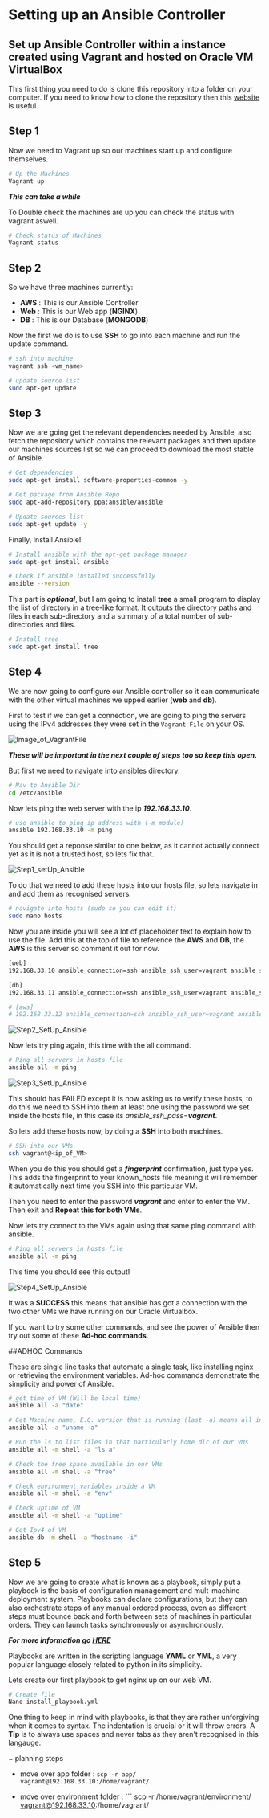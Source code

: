 # Setting up an Ansible Controller

## Set up Ansible Controller within a instance created using Vagrant and hosted on Oracle VM VirtualBox

This first thing you need to do is clone this repository into a folder on your computer. If you need to know how to clone the repository then this [website](https://docs.github.com/en/enterprise/2.13/user/articles/cloning-a-repository) is useful.

## Step 1

Now we need to Vagrant up so our machines start up and configure themselves.

```bash
# Up the Machines
Vagrant up
```

_**This can take a while**_

To Double check the machines are up you can check the status with vagrant aswell.

```bash
# Check status of Machines
Vagrant status
```

## Step 2

So we have three machines currently:

* **AWS** : This is our Ansible Controller
* **Web** : This is our Web app (**NGINX**)
* **DB** : This is our Database (**MONGODB**)

Now the first we do is to use **SSH** to go into each machine and run the update command.

```bash
# ssh into machine
vagrant ssh <vm_name>

# update source list
sudo apt-get update
```

## Step 3

Now we are going get the relevant dependencies needed by Ansible, also fetch the repository which contains the relevant packages and then update our machines sources list so we can proceed to download the most stable of Ansible.

```bash
# Get dependencies
sudo apt-get install software-properties-common -y

# Get package from Ansible Repo
sudo apt-add-repository ppa:ansible/ansible

# Update sources list
sudo apt-get update -y
```

Finally, Install Ansible!

```bash
# Install ansible with the apt-get package manager
sudo apt-get install ansible

# Check if ansible installed successfully
ansible --version
```

This part is _**optional**_, but I am going to install **tree** a small program to display the list of directory in a tree-like format. It outputs the directory paths and files in each sub-directory and a summary of a total number of sub-directories and files.

```bash
# Install tree 
sudo apt-get install tree
```

## Step 4

We are now going to configure our Ansible controller so it can communicate with the other virtual machines we upped earlier (**web** and **db**).

First to test if we can get a connection, we are going to ping the servers using the IPv4 addresses they were set in the `Vagrant File` on your OS.

![Image_of_VagrantFile](Images/Ansible_VagrantFile_IP.PNG)

_**These will be important in the next couple of steps too so keep this open.**_

But first we need to navigate into ansibles directory.

```bash
# Nav to Ansible Dir
cd /etc/ansible
```
Now lets ping the web server with the ip _**192.168.33.10**_. 

```bash
# use ansible to ping ip address with (-m module)
ansible 192.168.33.10 -m ping
```

You should get a reponse similar to one below, as it cannot actually connect yet as it is not a trusted host, so lets fix that..

![Step1_setUp_Ansible](Images/Bash_Ansible_Set_up_1.PNG)

To do that we need to add these hosts into our hosts file, so lets navigate in and add them as recognised servers.

```bash
# navigate into hosts (sudo so you can edit it)
sudo nano hosts
```

Now you are inside you will see a lot of placeholder text to explain how to use the file. Add this at the top of file to reference the **AWS** and **DB**, the **AWS** is this server so comment it out for now.

```bash
[web]
192.168.33.10 ansible_connection=ssh ansible_ssh_user=vagrant ansible_ssh_pass=vagrant

[db]
192.168.33.11 ansible_connection=ssh ansible_ssh_user=vagrant ansible_ssh_pass=vagrant

# [aws]
# 192.168.33.12 ansible_connection=ssh ansible_ssh_user=vagrant ansible_ssh_pass=vagrant

```

![Step2_SetUp_Ansible](Images/Bash_Ansible_Set_up_2.PNG)

Now lets try ping again, this time with the all command.

```bash
# Ping all servers in hosts file
ansible all -m ping
```

![Step3_SetUp_Ansible](Images/Bash_Ansible_Set_up_3.PNG)

This should has FAILED except it is now asking us to verify these hosts, to do this we need to SSH into them at least one using the password we set inside the hosts file, in this case its _ansible_ssh_pass=**vagrant**_.

So lets add these hosts now, by doing a **SSH** into both machines.

```bash
# SSH into our VMs
ssh vagrant@<ip_of_VM>
```

When you do this you should get a _**fingerprint**_ confirmation, just type yes. This adds the fingerprint to your known_hosts file meaning it will remember it automatically next time you SSH into this particular VM.

Then you need to enter the password _**vagrant**_ and enter to enter the VM. Then exit and **Repeat this for both VMs**.

Now lets try connect to the VMs again using that same ping command with ansible.

```bash
# Ping all servers in hosts file
ansible all -m ping
```

This time you should see this output!

![Step4_SetUp_Ansible](Images/Bash_Ansible_Set_up_4.PNG)

It was a **SUCCESS** this means that ansible has got a connection with the two other VMs we have running on our Oracle Virtualbox.

If you want to try some other commands, and see the power of Ansible then try out some of these **Ad-hoc commands**.

##ADHOC Commands

These are single line tasks that automate a single task, like installing nginx or retrieving the environment variables. Ad-hoc commands demonstrate the simplicity and power of Ansible.

```bash
# get time of VM (Will be local time)
ansible all -a "date"

# Get Machine name, E.G. version that is running (last -a) means all info
ansible all -a "uname -a"

# Run the ls to list files in that particularly home dir of our VMs
ansible all -m shell -a "ls a"

# Check the free space available in our VMs
ansible all -m shell -a "free"

# Check environment variables inside a VM
ansible all -m shell -a "env"

# Check uptime of VM
ansuble all -m shell -a "uptime"

# Get Ipv4 of VM
ansible db -m shell -a "hostname -i"
```

## Step 5

Now we are going to create what is known as a playbook, simply put a playbook is the basis of configuration management and mult-machine deployment system. Playbooks can declare configurations, but they can also orchestrate steps of any manual ordered process, even as different steps must bounce back and forth between sets of machines in particular orders. They can launch tasks synchronously or asynchronously.

_**For more information go [HERE](https://docs.ansible.com/ansible/latest/user_guide/playbooks_intro.html)**_

Playbooks are written in the scripting language **YAML** or **YML**, a very popular language closely related to python in its simplicity.

Lets create our first playbook to get nginx up on our web VM.

```bash
# Create file
Nano install_playbook.yml
```

One thing to keep in mind with playbooks, is that they are rather unforgiving when it comes to syntax. The indentation is crucial or it will throw errors. A **Tip** is to always use spaces and never tabs as they aren't recognised in this langauge.

~ planning steps

- move over app folder : ```scp -r app/ vagrant@192.168.33.10:/home/vagrant/```

- move over environment folder : ``` scp -r /home/vagrant/environment/ vagrant@192.168.33.10:/home/vagrant/
 ```